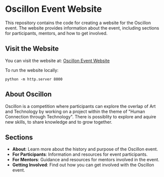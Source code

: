 # Oscillon Event Website

This repository contains the code for creating a website for the Oscillon event. The website provides information about the event, including sections for participants, mentors, and how to get involved.

## Visit the Website

You can visit the website at: [Oscillon Event Website](https://ambervg.github.io/oscillon)

To run the website locally:
```
python -m http.server 8000
```

## About Oscillon

Oscillon is a competition where participants can explore the overlap of Art and Technology by working on a project within the theme of "Human Connection through Technology". There is possiblity to explore and aquire new skills, to share knowledge and to grow together.

## Sections

- **About**: Learn more about the history and purpose of the Oscillon event.
- **For Participants**: Information and resources for event participants.
- **For Mentors**: Guidance and resources for mentors involved in the event.
- **Getting Involved**: Find out how you can get involved with the Oscillon event.


